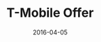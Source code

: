 ---
layout: poptext
date: 2016-04-05
sound: door.mp3
title: T-Mobile Offer
heading: T-Mobile's 60GB free LTE offer.
heading-font-color: '#000'
heading-font-size: '70px'
sub-heading: Here's how to avail it.  
subheading-font-color: '#8B0000'
subheading-font-size: '20px'
button-text: Read Now
button-text-color: '#fff'
background-image: shapes6.jpg
link: http://hatkit.com/reviews/2017/09/15/tmobile-60gb-data-offer/
button-color: '#000'
category: poptext
---